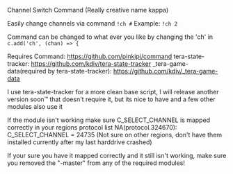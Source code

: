 Channel Switch Command (Really creative name kappa)

Easily change channels via command
`!ch #`
Example: `!ch 2`

Command can be changed to what ever you like by changing the 'ch' in `c.add('ch', (chan) => {`


Requires Command: https://github.com/pinkipi/command
tera-state-tracker: https://github.com/kdiv/tera-state-tracker
_tera-game-data(required by tera-state-tracker): https://github.com/kdiv/_tera-game-data

I use tera-state-tracker for a more clean base script, I will release another version soon:tm: that doesn't require it, but its nice to have and a few other modules also use it

If the module isn't working make sure C_SELECT_CHANNEL is mapped correctly in your regions protocol list
NA(protocol.324670): C_SELECT_CHANNEL = 24735
(Not sure on other regions, don't have them installed currently after my last harddrive crashed)

If your sure you have it mapped correctly and it still isn't working, make sure you removed the "-master" from any of the required modules!